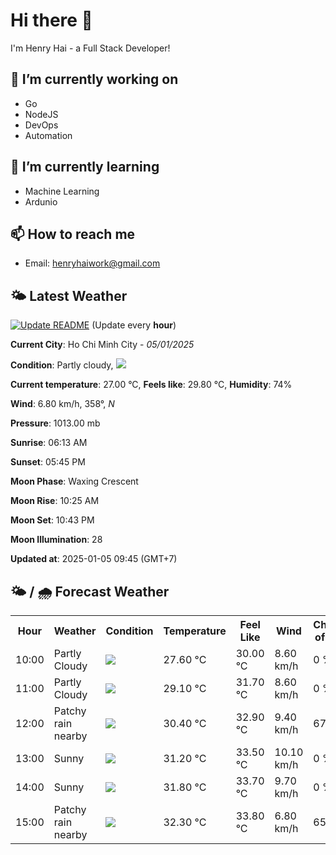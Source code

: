 # Hi there 👋

I'm Henry Hai - a Full Stack Developer!

## 🔭 I’m currently working on

- Go
- NodeJS
- DevOps
- Automation

## 🌱 I’m currently learning

- Machine Learning
- Ardunio

## 📫 How to reach me

- Email: <henryhaiwork@gmail.com>

## 🌤️ Latest Weather
[![Update README](https://github.com/henry0hai/henry0hai/actions/workflows/udpateReadme.yml/badge.svg)](https://github.com/henry0hai/henry0hai/actions/workflows/udpateReadme.yml)
(Update every **hour**)
<!-- CURRENT_WEATHER:START -->
**Current City**: Ho Chi Minh City - *05/01/2025*

**Condition**: Partly cloudy, <img src="https://cdn.weatherapi.com/weather/64x64/day/116.png"/>

**Current temperature**: 27.00 °C, **Feels like**: 29.80 °C, **Humidity**: 74%

**Wind**: 6.80 km/h, 358°, *N*

**Pressure**: 1013.00 mb

**Sunrise**: 06:13 AM

**Sunset**: 05:45 PM

**Moon Phase**: Waxing Crescent

**Moon Rise**: 10:25 AM

**Moon Set**: 10:43 PM

**Moon Illumination**: 28

**Updated at**: 2025-01-05 09:45 (GMT+7)<!-- CURRENT_WEATHER:END -->

## 🌤️ / 🌧️ Forecast Weather
<!-- FORECAST_WEATHER:START -->
<table>
		<tr>
			<th>Hour</th>
			<th>Weather</th>
			<th>Condition</th>
			<th>Temperature</th>
			<th>Feel Like</th>
			<th>Wind</th>
			<th>Chance of Rain</th>
		</tr>
				<tr>
					<td>10:00</td>
					<td>Partly Cloudy </td>
					<td><img src='https://cdn.weatherapi.com/weather/64x64/day/116.png'/></td>
					<td>27.60 °C</td>
					<td>30.00 °C</td>
					<td>8.60 km/h</td>
					<td>0 %</td>
				</tr>
				<tr>
					<td>11:00</td>
					<td>Partly Cloudy </td>
					<td><img src='https://cdn.weatherapi.com/weather/64x64/day/116.png'/></td>
					<td>29.10 °C</td>
					<td>31.70 °C</td>
					<td>8.60 km/h</td>
					<td>0 %</td>
				</tr>
				<tr>
					<td>12:00</td>
					<td>Patchy rain nearby</td>
					<td><img src='https://cdn.weatherapi.com/weather/64x64/day/176.png'/></td>
					<td>30.40 °C</td>
					<td>32.90 °C</td>
					<td>9.40 km/h</td>
					<td>67 %</td>
				</tr>
				<tr>
					<td>13:00</td>
					<td>Sunny</td>
					<td><img src='https://cdn.weatherapi.com/weather/64x64/day/113.png'/></td>
					<td>31.20 °C</td>
					<td>33.50 °C</td>
					<td>10.10 km/h</td>
					<td>0 %</td>
				</tr>
				<tr>
					<td>14:00</td>
					<td>Sunny</td>
					<td><img src='https://cdn.weatherapi.com/weather/64x64/day/113.png'/></td>
					<td>31.80 °C</td>
					<td>33.70 °C</td>
					<td>9.70 km/h</td>
					<td>0 %</td>
				</tr>
				<tr>
					<td>15:00</td>
					<td>Patchy rain nearby</td>
					<td><img src='https://cdn.weatherapi.com/weather/64x64/day/176.png'/></td>
					<td>32.30 °C</td>
					<td>33.80 °C</td>
					<td>6.80 km/h</td>
					<td>65 %</td>
				</tr>
</table>
<!-- FORECAST_WEATHER:END -->
